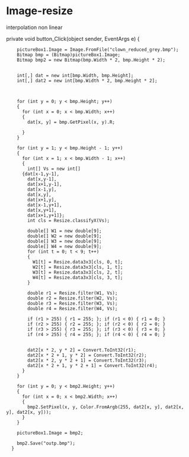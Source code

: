 # Image-resize
interpolation non linear

 private void button_Click(object sender, EventArgs e)
      {

        pictureBox1.Image = Image.FromFile("clown_reduced_grey.bmp");
        Bitmap bmp = (Bitmap)pictureBox1.Image;
        Bitmap bmp2 = new Bitmap(bmp.Width * 2, bmp.Height * 2);


        int[,] dat = new int[bmp.Width, bmp.Height];
        int[,] dat2 = new int[bmp.Width * 2, bmp.Height * 2];



        for (int y = 0; y < bmp.Height; y++)
        {
          for (int x = 0; x < bmp.Width; x++)
          {
            dat[x, y] = bmp.GetPixel(x, y).R;

          }
        }

        for (int y = 1; y < bmp.Height - 1; y++)
        {
          for (int x = 1; x < bmp.Width - 1; x++)
          {
            int[] Vs = new int[]
          {dat[x-1,y-1],
            dat[x,y-1],
            dat[x+1,y-1],
            dat[x-1,y],
            dat[x,y],
            dat[x+1,y],
            dat[x-1,y+1],
            dat[x,y+1],
            dat[x+1,y+1]};
            int cls = Resize.classifyX(Vs);

            double[] W1 = new double[9];
            double[] W2 = new double[9];
            double[] W3 = new double[9];
            double[] W4 = new double[9];
            for (int t = 0; t < 9; t++)
            {
              W1[t] = Resize.data3x3[cls, 0, t];
              W2[t] = Resize.data3x3[cls, 1, t];
              W3[t] = Resize.data3x3[cls, 2, t];
              W4[t] = Resize.data3x3[cls, 3, t];
            }

            double r1 = Resize.filter(W1, Vs);
            double r2 = Resize.filter(W2, Vs);
            double r3 = Resize.filter(W3, Vs);
            double r4 = Resize.filter(W4, Vs);

            if (r1 > 255) { r1 = 255; }; if (r1 < 0) { r1 = 0; }
            if (r2 > 255) { r2 = 255; }; if (r2 < 0) { r2 = 0; }
            if (r3 > 255) { r3 = 255; }; if (r3 < 0) { r3 = 0; }
            if (r4 > 255) { r4 = 255; }; if (r4 < 0) { r4 = 0; }


            dat2[x * 2, y * 2] = Convert.ToInt32(r1);
            dat2[x * 2 + 1, y * 2] = Convert.ToInt32(r2);
            dat2[x * 2, y * 2 + 1] = Convert.ToInt32(r3);
            dat2[x * 2 + 1, y * 2 + 1] = Convert.ToInt32(r4);
          }
        }

        for (int y = 0; y < bmp2.Height; y++)
        {
          for (int x = 0; x < bmp2.Width; x++)
          {
            bmp2.SetPixel(x, y, Color.FromArgb(255, dat2[x, y], dat2[x, y], dat2[x, y]));
          }
        }

        pictureBox1.Image = bmp2;

        bmp2.Save("outp.bmp");
      }

